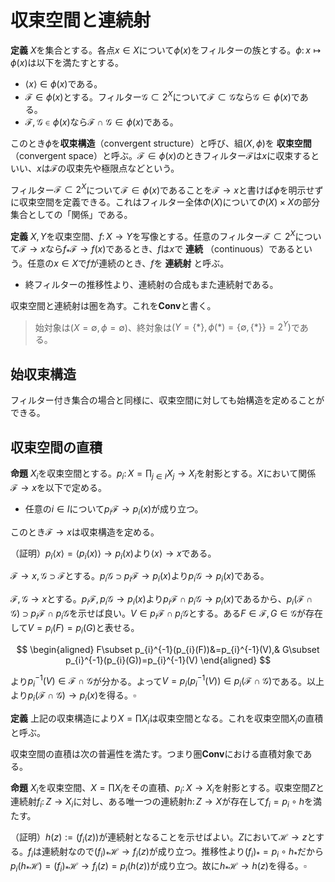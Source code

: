 
# 収束空間と連続射

__定義__ $X$を集合とする。各点$x\in X$について$\phi(x)$をフィルターの族とする。$\phi\colon x\mapsto\phi(x)$は以下を満たすとする。

- $\langle x \rangle\in\phi(x)$である。
- $\mathscr{F}\in\phi(x)$とする。フィルター$\mathscr{G}\subset 2^{X}$について$\mathscr{F}\subset\mathscr{G}$なら$\mathscr{G}\in\phi(x)$である。
- $\mathscr{F}, \mathscr{G}\in\phi(x)$なら$\mathscr{F}\cap\mathscr{G}\in\phi(x)$である。

このとき$\phi$を**収束構造**（convergent structure）と呼び、組$(X, \phi)$を **収束空間** （convergent space）と呼ぶ。$\mathscr{F}\in\phi(x)$のときフィルター$\mathscr{F}$は$x$に収束するといい、$x$は$\mathscr{F}$の収束先や極限点などという。

フィルター$\mathscr{F}\subset 2^{X}$について$\mathscr{F}\in\phi(x)$であることを$\mathscr{F}\rightarrow x$と書けば$\phi$を明示せずに収束空間を定義できる。これはフィルター全体$\Phi(X)$について$\Phi(X)\times X$の部分集合としての「関係」である。

__定義__ $X, Y$を収束空間、$f\colon X\rightarrow Y$を写像とする。任意のフィルター$\mathscr{F}\subset 2^{X}$について$\mathscr{F}\rightarrow x$なら$f_{\ast}\mathscr{F}\rightarrow f(x)$であるとき、$f$は$x$で **連続** （continuous）であるという。任意の$x\in X$で$f$が連続のとき、$f$を **連続射** と呼ぶ。

- 終フィルターの推移性より、連続射の合成もまた連続射である。

収束空間と連続射は圏を為す。これを$\mathbf{Conv}$と書く。

> 始対象は$(X=\emptyset, \phi=\emptyset)$、終対象は$(Y=\lbrace \ast \rbrace, \phi(\ast)=\lbrace\emptyset, \lbrace \ast \rbrace \rbrace=2^{Y})$である。




## 始収束構造

フィルター付き集合の場合と同様に、収束空間に対しても始構造を定めることができる。














## 収束空間の直積

__命題__ $X_{i}$を収束空間とする。$p_{i}\colon X=\prod_{j\in I}X_{j}\rightarrow X_{i}$を射影とする。$X$において関係$\mathscr{F}\rightarrow x$を以下で定める。

- 任意の$i\in I$について$p_{i}\mathscr{F}\rightarrow p_{i}(x)$が成り立つ。

このとき$\mathscr{F}\rightarrow x$は収束構造を定める。

（証明）$p_{i}\langle x \rangle=\langle p_{i}(x) \rangle\rightarrow p_{i}(x)$より$\langle x \rangle\rightarrow x$である。

$\mathscr{F}\rightarrow x, \mathscr{G}\supset\mathscr{F}$とする。$p_{i}\mathscr{G}\supset p_{i}\mathscr{F}\rightarrow p_{i}(x)$より$p_{i}\mathscr{G}\rightarrow p_{i}(x)$である。

$\mathscr{F}, \mathscr{G}\rightarrow x$とする。$p_{i}\mathscr{F}, p_{i}\mathscr{G}\rightarrow p_{i}(x)$より$p_{i}\mathscr{F}\cap p_{i}\mathscr{G}\rightarrow p_{i}(x)$であるから、$p_{i}(\mathscr{F}\cap\mathscr{G})\supset p_{i}\mathscr{F}\cap p_{i}\mathscr{G}$を示せば良い。$V\in p_{i}\mathscr{F}\cap p_{i}\mathscr{G}$とする。ある$F\in\mathscr{F}, G\in\mathscr{G}$が存在して$V=p_{i}(F)=p_{i}(G)$と表せる。

$$
\begin{aligned}
F\subset p_{i}^{-1}(p_{i}(F))&=p_{i}^{-1}(V),& G\subset p_{i}^{-1}(p_{i}(G))=p_{i}^{-1}(V)
\end{aligned}
$$

より$p_{i}^{-1}(V)\in\mathscr{F}\cap\mathscr{G}$が分かる。よって$V=p_{i}(p_{i}^{-1}(V))\in p_{i}(\mathscr{F}\cap\mathscr{G})$である。以上より$p_{i}(\mathscr{F}\cap\mathscr{G})\rightarrow p_{i}(x)$を得る。$\square$

__定義__ 上記の収束構造により$X=\prod X_{i}$は収束空間となる。これを収束空間$X_{i}$の直積と呼ぶ。

収束空間の直積は次の普遍性を満たす。つまり圏$\mathbf{Conv}$における直積対象である。

__命題__ $X_{i}$を収束空間、$X=\prod X_{i}$をその直積、$p_{i}\colon X\rightarrow X_{i}$を射影とする。収束空間$Z$と連続射$f_{i}\colon Z\rightarrow X_{i}$に対し、ある唯一つの連続射$h\colon Z\rightarrow X$が存在して$f_{i}=p_{i}\circ h$を満たす。

（証明）$h(z):=(f_{i}(z))$が連続射となることを示せばよい。$Z$において$\mathscr{H}\rightarrow z$とする。$f_{i}$は連続射なので$(f_{i})_{\ast}\mathscr{H}\rightarrow f_{i}(z)$が成り立つ。推移性より$(f_{i})_{\ast}=p_{i}\circ h_{\ast}$だから$p_{i}(h_{\ast}\mathscr{H})=( f_{i} )_{\ast}\mathscr{H}\rightarrow f_{i}(z)=p_{i}( h(z) )$が成り立つ。故に$h_{\ast}\mathscr{H}\rightarrow h(z)$を得る。$\square$